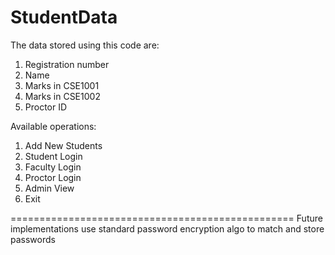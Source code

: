 # StudentData
The data stored using this code are:
1) Registration number
2) Name
3) Marks in CSE1001
4) Marks in CSE1002
5) Proctor ID

Available operations: 
1. Add New Students
2. Student Login
3. Faculty Login
4. Proctor Login
5. Admin View
6. Exit


=================================================
Future implementations use standard password encryption algo to match and store passwords
